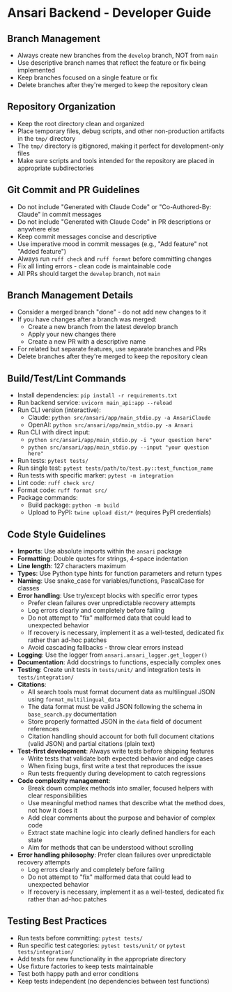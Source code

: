# Ansari Backend - Developer Guide

## Branch Management
- Always create new branches from the `develop` branch, NOT from `main`
- Use descriptive branch names that reflect the feature or fix being implemented
- Keep branches focused on a single feature or fix
- Delete branches after they're merged to keep the repository clean

## Repository Organization
- Keep the root directory clean and organized
- Place temporary files, debug scripts, and other non-production artifacts in the `tmp/` directory
- The `tmp/` directory is gitignored, making it perfect for development-only files
- Make sure scripts and tools intended for the repository are placed in appropriate subdirectories

## Git Commit and PR Guidelines
- Do not include "Generated with Claude Code" or "Co-Authored-By: Claude" in commit messages
- Do not include "Generated with Claude Code" in PR descriptions or anywhere else
- Keep commit messages concise and descriptive
- Use imperative mood in commit messages (e.g., "Add feature" not "Added feature")
- Always run `ruff check` and `ruff format` before committing changes
- Fix all linting errors - clean code is maintainable code
- All PRs should target the `develop` branch, not `main`

## Branch Management Details
- Consider a merged branch "done" - do not add new changes to it
- If you have changes after a branch was merged:
  - Create a new branch from the latest develop branch
  - Apply your new changes there
  - Create a new PR with a descriptive name
- For related but separate features, use separate branches and PRs
- Delete branches after they're merged to keep the repository clean

## Build/Test/Lint Commands
- Install dependencies: `pip install -r requirements.txt`
- Run backend service: `uvicorn main_api:app --reload`
- Run CLI version (interactive):
  - Claude: `python src/ansari/app/main_stdio.py -a AnsariClaude`
  - OpenAI: `python src/ansari/app/main_stdio.py -a Ansari`
- Run CLI with direct input:
  - `python src/ansari/app/main_stdio.py -i "your question here"`
  - `python src/ansari/app/main_stdio.py --input "your question here"`
- Run tests: `pytest tests/`
- Run single test: `pytest tests/path/to/test.py::test_function_name`
- Run tests with specific marker: `pytest -m integration`
- Lint code: `ruff check src/`
- Format code: `ruff format src/`
- Package commands:
  - Build package: `python -m build`
  - Upload to PyPI: `twine upload dist/*` (requires PyPI credentials)

## Code Style Guidelines
- **Imports**: Use absolute imports within the `ansari` package
- **Formatting**: Double quotes for strings, 4-space indentation
- **Line length**: 127 characters maximum
- **Types**: Use Python type hints for function parameters and return types
- **Naming**: Use snake_case for variables/functions, PascalCase for classes
- **Error handling**: Use try/except blocks with specific error types
  - Prefer clean failures over unpredictable recovery attempts
  - Log errors clearly and completely before failing
  - Do not attempt to "fix" malformed data that could lead to unexpected behavior
  - If recovery is necessary, implement it as a well-tested, dedicated fix rather than ad-hoc patches
  - Avoid cascading fallbacks - throw clear errors instead
- **Logging**: Use the logger from `ansari.ansari_logger.get_logger()`
- **Documentation**: Add docstrings to functions, especially complex ones
- **Testing**: Create unit tests in `tests/unit/` and integration tests in `tests/integration/`
- **Citations**:
  - All search tools must format document data as multilingual JSON using `format_multilingual_data`
  - The data format must be valid JSON following the schema in `base_search.py` documentation
  - Store properly formatted JSON in the `data` field of document references
  - Citation handling should account for both full document citations (valid JSON) and partial citations (plain text)
- **Test-first development**: Always write tests before shipping features
  - Write tests that validate both expected behavior and edge cases
  - When fixing bugs, first write a test that reproduces the issue
  - Run tests frequently during development to catch regressions
- **Code complexity management**:
  - Break down complex methods into smaller, focused helpers with clear responsibilities
  - Use meaningful method names that describe what the method does, not how it does it
  - Add clear comments about the purpose and behavior of complex code
  - Extract state machine logic into clearly defined handlers for each state
  - Aim for methods that can be understood without scrolling
- **Error handling philosophy**: Prefer clean failures over unpredictable recovery attempts
  - Log errors clearly and completely before failing
  - Do not attempt to "fix" malformed data that could lead to unexpected behavior
  - If recovery is necessary, implement it as a well-tested, dedicated fix rather than ad-hoc patches

## Testing Best Practices
- Run tests before committing: `pytest tests/`
- Run specific test categories: `pytest tests/unit/` or `pytest tests/integration/`
- Add tests for new functionality in the appropriate directory
- Use fixture factories to keep tests maintainable
- Test both happy path and error conditions
- Keep tests independent (no dependencies between test functions)